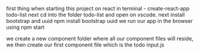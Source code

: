 first thing when starting this project on react
in terminal - create-react-app todo-list
next cd into the folder todo-list and open on vscode.
next install bootstrap and uuid
npm install bootstrap uuid
 we run our app in the browser using npm start

 <!-- creating components -->
 we create a new component folder where all our component files will reside, 
 we then create our first component file which is the todo input.js